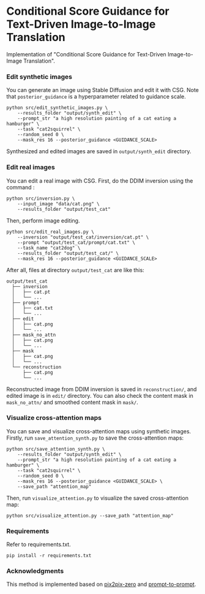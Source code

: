# Conditional Score Guidance for Text-Driven Image-to-Image Translation

Implementation of "Conditional Score Guidance for Text-Driven Image-to-Image Translation".

### Edit synthetic images

You can generate an image using Stable Diffusion and edit it with CSG. Note that `posterior_guidance` is a hyperparameter related to guidance scale.

```
python src/edit_synthetic_images.py \
    --results_folder "output/synth_edit" \
    --prompt_str "a high resolution painting of a cat eating a hamburger" \
    --task "cat2squirrel" \
    --random_seed 0 \
    --mask_res 16 --posterior_guidance <GUIDANCE_SCALE>
```

Synthesized and edited images are saved in `output/synth_edit` directory.

### Edit real images

You can edit a real image with CSG. First, do the DDIM inversion using the command :

```
python src/inversion.py \
    --input_image "data/cat.png" \
    --results_folder "output/test_cat"
```

Then, perform image editing. 

```
python src/edit_real_images.py \
    --inversion "output/test_cat/inversion/cat.pt" \
    --prompt "output/test_cat/prompt/cat.txt" \
    --task_name "cat2dog" \
    --results_folder "output/test_cat/" \
    --mask_res 16 --posterior_guidance <GUIDANCE_SCALE>
```

After all, files at directory `output/test_cat` are like this:

```
output/test_cat
  ├── inversion
  │   ├── cat.pt
  │   └── ...
  ├── prompt
  │   ├── cat.txt
  │   └── ...
  ├── edit
  │   ├── cat.png
  │   └── ...
  ├── mask_no_attn
  │   ├── cat.png
  │   └── ...
  ├── mask
  │   ├── cat.png
  │   └── ...
  └── reconstruction
      ├── cat.png
      └── ...
 ```
 
Reconstructed image from DDIM inversion is saved in `reconstruction/`, and edited image is in `edit/` directory. You can also check the content mask in `mask_no_attn/` and smoothed content mask in `mask/`.

### Visualize cross-attention maps

You can save and visualize cross-attention maps using synthetic images. Firstly, run `save_attention_synth.py` to save the cross-attention maps:

```
python src/save_attention_synth.py \
    --results_folder "output/synth_edit" \
    --prompt_str "a high resolution painting of a cat eating a hamburger" \
    --task "cat2squirrel" \
    --random_seed 0 \
    --mask_res 16 --posterior_guidance <GUIDANCE_SCALE> \
    --save_path "attention_map"
```
Then, run `visualize_attention.py` to visualize the saved cross-attention map:

```
python src/visualize_attention.py --save_path "attention_map"
```

### Requirements

Refer to requirements.txt.

```
pip install -r requirements.txt
```
### Acknowledgments

This method is implemented based on [pix2pix-zero](https://github.com/pix2pixzero/pix2pix-zero/) and [prompt-to-prompt](https://github.com/google/prompt-to-prompt).
